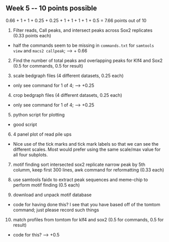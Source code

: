## Week 5 -- 10 points possible

0.66 + 1 + 1 + 0.25 + 0.25 + 1 + 1 + 1 + 1 + 0.5  = 7.66 points out of 10

1. Filter reads, Call peaks, and intersect peaks across Sox2 replicates (0.33 points each)

* half the commands seem to be missing in `commands.txt` for `samtools view` and `macs2 callpeak`; --> + 0.66

2. Find the number of total peaks and overlapping peaks for Klf4 and Sox2 (0.5 for commands, 0.5 for result)

3. scale bedgraph files (4 different datasets, 0.25 each)

* only see command for 1 of 4; --> +0.25

4. crop bedgraph files (4 different datasets, 0.25 each)

* only see command for 1 of 4; --> +0.25

5. python script for plotting

* good script

6. 4 panel plot of read pile ups

* Nice use of the tick marks and tick mark labels so that we can see the different scales. Most would prefer using the same scale/max value for all four subplots.

7. motif finding sort intersected sox2 replicate narrow peak by 5th columm, keep first 300 lines, awk command for reformatting (0.33 each)

8. use samtools faidx to extract peak sequences and meme-chip to perform motif finding (0.5 each)

9. download and unpack motif database

* code for having done this? I see that you have based off of the tomtom command; just please record such things

10. match profiles from tomtom for klf4 and sox2 (0.5 for commands, 0.5 for result)

* code for this? --> +0.5
